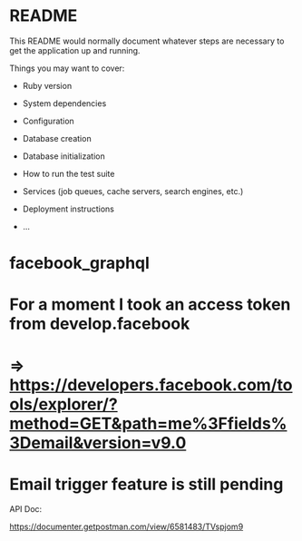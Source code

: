 # README

This README would normally document whatever steps are necessary to get the
application up and running.

Things you may want to cover:

* Ruby version

* System dependencies

* Configuration

* Database creation

* Database initialization

* How to run the test suite

* Services (job queues, cache servers, search engines, etc.)

* Deployment instructions

* ...
# facebook_graphql

# For a moment I took an access token from develop.facebook 
# => https://developers.facebook.com/tools/explorer/?method=GET&path=me%3Ffields%3Demail&version=v9.0 
# Email trigger feature is still pending

API Doc:

https://documenter.getpostman.com/view/6581483/TVspjom9

